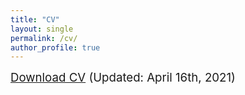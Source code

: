 ```yaml
---
title: "CV"
layout: single
permalink: /cv/
author_profile: true
---
```

  
  <span style="font-size:14pt;">[Download CV](/CV_SHL_20210416.pdf) (Updated: April 16th, 2021) </span>
